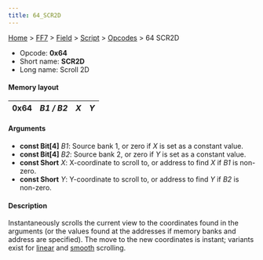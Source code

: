 ```yaml
---
title: 64_SCR2D
---
```


[Home](../../../../index.md) > [FF7](../../../../FF7.md) > [Field](../../../Field.md) > [Script](../../Script.md) > [Opcodes](../Opcodes.md) > 64 SCR2D

-   Opcode: **0x64**
-   Short name: **SCR2D**
-   Long name: Scroll 2D

#### Memory layout

| 0x64 | *B1 / B2* | *X* | *Y* |
|------|-----------|-----|-----|

#### Arguments

-   **const Bit\[4\]** *B1*: Source bank 1, or zero if *X* is set as a constant value.
-   **const Bit\[4\]** *B2*: Source bank 2, or zero if *Y* is set as a constant value.
-   **const Short** *X*: X-coordinate to scroll to, or address to find *X* if *B1* is non-zero.
-   **const Short** *Y*: Y-coordinate to scroll to, or address to find *Y* if *B2* is non-zero.

#### Description

Instantaneously scrolls the current view to the coordinates found in the arguments (or the values found at the addresses if memory banks and address are specified). The move to the new coordinates is instant; variants exist for [linear](FF7/Field/Script/Opcodes/68_SCR2DL "wikilink") and [smooth](66_SCR2DC.md) scrolling.
